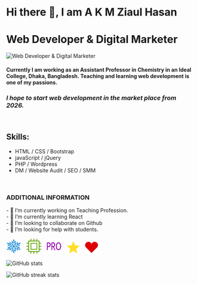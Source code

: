 # Hi there 👋, I am A K M Ziaul Hasan
# Web Developer & Digital Marketer
![Web Developer & Digital Marketer](https://z3online.com/wp-content/uploads/2024/04/banner.jpeg) <br>

<h4>Currently I am working as an Assistant Professor in Chemistry in an Ideal College, Dhaka, Bangladesh.
Teaching and learning web development is one of my passions.</h4>
<h3><i> I hope to start web development in the market place from 2026.</i> </h3><br>

<h2>Skills: </h2>
<ul>
  <li>HTML / CSS / Bootstrap</li>
  <li>javaScript / jQuery</li>
  <li>PHP / Wordpress</li>
  <li>DM / Website Audit / SEO / SMM</li>
</ul> <br>
<h3> ADDITIONAL INFORMATION</h3>
- 🔭 I’m currently working on Teaching Profession. <br>
- 🌱 I’m currently learning React <br> 
- 👯 I’m looking to collaborate on Github <br>
- 🤔 I’m looking for help with students. <br>
 <br>
<a href='https://archiveprogram.github.com/'><img src='https://raw.githubusercontent.com/acervenky/animated-github-badges/master/assets/acbadge.gif' width='40' height='40'></a> <a href='https://docs.github.com/en/developers'><img src='https://raw.githubusercontent.com/acervenky/animated-github-badges/master/assets/devbadge.gif' width='40' height='40'></a> <a href='https://github.com/pricing'><img src='https://raw.githubusercontent.com/acervenky/animated-github-badges/master/assets/pro.gif' width='40' height='40'></a> <a href='https://stars.github.com/'><img src='https://raw.githubusercontent.com/acervenky/animated-github-badges/master/assets/starbadge.gif' width='35' height='35'></a> <a href='https://docs.github.com/en/github/supporting-the-open-source-community-with-github-sponsors'><img src='https://raw.githubusercontent.com/acervenky/animated-github-badges/master/assets/sponsorbadge.gif' width='35' height='35'></a> <br>

![GitHub stats](https://github-readme-stats.vercel.app/api?username=Ziaul6525&show_icons=true)  

![GitHub streak stats](https://streak-stats.demolab.com/?user=Ziaul6525)  

